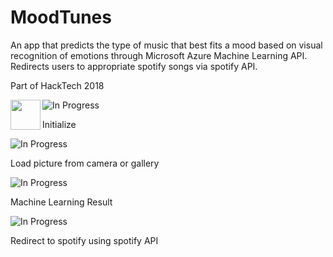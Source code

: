# MoodTunes
An app that predicts the type of music that best fits a mood based on visual recognition of emotions through Microsoft Azure Machine Learning API. Redirects users to appropriate spotify songs via spotify API.

Part of HackTech 2018

<a href="url"><img src="https://github.com/HSQ8/MoodTunes/raw/master/1.PNG" align="left" height="48" width="48" ></a>

![In Progress](https://github.com/HSQ8/MoodTunes/raw/master/1.PNG)


Initialize

![In Progress](https://github.com/HSQ8/MoodTunes/raw/master/2.PNG)


Load picture from camera or gallery

![In Progress](https://github.com/HSQ8/MoodTunes/raw/master/3.PNG)


Machine Learning Result

![In Progress](https://github.com/HSQ8/MoodTunes/raw/master/4.PNG)


Redirect to spotify using spotify API
